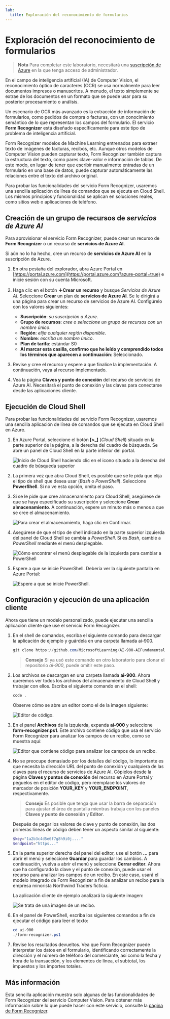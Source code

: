 ```yaml
---
lab:
  title: Exploración del reconocimiento de formularios
---
```


# Exploración del reconocimiento de formularios

> **Nota** Para completar este laboratorio, necesitará una [suscripción de Azure](https://azure.microsoft.com/free?azure-portal=true) en la que tenga acceso de administrador.

En el campo de inteligencia artificial (IA) de Computer Vision, el reconocimiento óptico de caracteres (OCR) se usa normalmente para leer documentos impresos o manuscritos. A menudo, el texto simplemente se extrae de los documentos en un formato que se puede usar para su posterior procesamiento o análisis.

Un escenario de OCR más avanzado es la extracción de información de formularios, como pedidos de compra o facturas, con un conocimiento semántico de lo que representan los campos del formulario. El servicio **Form Recognizer** está diseñado específicamente para este tipo de problema de inteligencia artificial.

Form Recognizer modelos de Machine Learning entrenados para extraer texto de imágenes de facturas, recibos, etc. Aunque otros modelos de Computer Vision pueden capturar texto, Form Recognizer también captura la estructura del texto, como pares clave-valor e información de tablas. De este modo, en lugar de tener que escribir manualmente entradas de un formulario en una base de datos, puede capturar automáticamente las relaciones entre el texto del archivo original. 

Para probar las funcionalidades del servicio Form Recognizer, usaremos una sencilla aplicación de línea de comandos que se ejecuta en Cloud Shell. Los mismos principios y funcionalidad se aplican en soluciones reales, como sitios web o aplicaciones de teléfono.

## Creación de un grupo de recursos de *servicios de Azure AI*

Para aprovisionar el servicio Form Recognizer, puede crear un recurso de **Form Recognizer** o un recurso de **servicios de Azure AI**.

Si aún no lo ha hecho, cree un recurso de **servicios de Azure AI** en la suscripción de Azure.

1. En otra pestaña del explorador, abra Azure Portal en [https://portal.azure.com](https://portal.azure.com?azure-portal=true) e inicie sesión con su cuenta Microsoft.

1. Haga clic en el botón **&#65291;Crear un recurso** y busque *Servicios de Azure AI*. Seleccione **Crear** un plan de **servicios de Azure AI**. Se le dirigirá a una página para crear un recurso de servicios de Azure AI. Configúrelo con los valores siguientes:
    - **Suscripción**: *su suscripción a Azure*.
    - **Grupo de recursos**: *cree o seleccione un grupo de recursos con un nombre único*.
    - **Región**: *elija cualquier región disponible*.
    - **Nombre**: *escriba un nombre único*.
    - **Plan de tarifa**: estándar S0
    - **Al marcar esta casilla, confirmo que he leído y comprendido todos los términos que aparecen a continuación**: Seleccionado.

1. Revise y cree el recurso y espere a que finalice la implementación. A continuación, vaya al recurso implementado.

1. Vea la página **Claves y punto de conexión** del recurso de servicios de Azure AI. Necesitará el punto de conexión y las claves para conectarse desde las aplicaciones cliente.

## Ejecución de Cloud Shell

Para probar las funcionalidades del servicio Form Recognizer, usaremos una sencilla aplicación de línea de comandos que se ejecuta en Cloud Shell en Azure. 

1. En Azure Portal, seleccione el botón **[>_]** (*Cloud Shell*) situado en la parte superior de la página, a la derecha del cuadro de búsqueda. Se abre un panel de Cloud Shell en la parte inferior del portal. 

    ![Inicio de Cloud Shell haciendo clic en el icono situado a la derecha del cuadro de búsqueda superior](media/analyze-receipts/powershell-portal-guide-1.png)

1. La primera vez que abra Cloud Shell, es posible que se le pida que elija el tipo de shell que desea usar (*Bash* o *PowerShell*). Seleccione **PowerShell**. Si no ve esta opción, omita el paso.  

1. Si se le pide que cree almacenamiento para Cloud Shell, asegúrese de que se haya especificado su suscripción y seleccione **Crear almacenamiento**. A continuación, espere un minuto más o menos a que se cree el almacenamiento.

    ![Para crear el almacenamiento, haga clic en Confirmar.](media/analyze-receipts/powershell-portal-guide-2.png)

1. Asegúrese de que el tipo de shell indicado en la parte superior izquierda del panel de Cloud Shell se cambia a *PowerShell*. Si es *Bash*, cambie a *PowerShell* mediante el menú desplegable.

    ![Cómo encontrar el menú desplegable de la izquierda para cambiar a PowerShell](media/analyze-receipts/powershell-portal-guide-3.png) 

1. Espere a que se inicie PowerShell. Debería ver la siguiente pantalla en Azure Portal:  

    ![Espere a que se inicie PowerShell.](media/analyze-receipts/powershell-prompt.png) 

## Configuración y ejecución de una aplicación cliente

Ahora que tiene un modelo personalizado, puede ejecutar una sencilla aplicación cliente que use el servicio Form Recognizer.

1. En el shell de comandos, escriba el siguiente comando para descargar la aplicación de ejemplo y guárdela en una carpeta llamada ai-900.

    ```PowerShell
    git clone https://github.com/MicrosoftLearning/AI-900-AIFundamentals ai-900
    ```

    >**Consejo** Si ya usó este comando en otro laboratorio para clonar el repositorio *ai-900*, puede omitir este paso.

1. Los archivos se descargan en una carpeta llamada **ai-900**. Ahora queremos ver todos los archivos del almacenamiento de Cloud Shell y trabajar con ellos. Escriba el siguiente comando en el shell:

    ```PowerShell
    code .
    ```

    Observe cómo se abre un editor como el de la imagen siguiente: 

    ![Editor de código.](media/analyze-receipts/powershell-portal-guide-4.png)

1. En el panel **Archivos** de la izquierda, expanda **ai-900** y seleccione **form-recognizer.ps1**. Este archivo contiene código que usa el servicio Form Recognizer para analizar los campos de un recibo, como se muestra aquí:

    ![Editor que contiene código para analizar los campos de un recibo.](media/analyze-receipts/recognize-receipt-code.png)

1. No se preocupe demasiado por los detalles del código, lo importante es que necesita la dirección URL del punto de conexión y cualquiera de las claves para el recurso de servicios de Azure AI. Cópielos desde la página **Claves y puntos de conexión** del recurso en Azure Portal y péguelos en el editor de código, pero reemplace los valores de marcador de posición **YOUR_KEY** y **YOUR_ENDPOINT**, respectivamente.

    > **Consejo** Es posible que tenga que usar la barra de separación para ajustar el área de pantalla mientras trabaja con los paneles **Claves y punto de conexión** y **Editor**.

    Después de pegar los valores de clave y punto de conexión, las dos primeras líneas de código deben tener un aspecto similar al siguiente:

    ```PowerShell
    $key="1a2b3c4d5e6f7g8h9i0j...."    
    $endpoint="https..."
    ```

1. En la parte superior derecha del panel del editor, use el botón **...** para abrir el menú y seleccione **Guardar** para guardar los cambios. A continuación, vuelva a abrir el menú y seleccione **Cerrar editor**. Ahora que ha configurado la clave y el punto de conexión, puede usar el recurso para analizar los campos de un recibo. En este caso, usará el modelo integrado de Form Recognizer a fin de analizar un recibo para la empresa minorista Northwind Traders ficticia.

    La aplicación cliente de ejemplo analizará la siguiente imagen:

    ![Se trata de una imagen de un recibo.](media/analyze-receipts/receipt.jpg)

1. En el panel de PowerShell, escriba los siguientes comandos a fin de ejecutar el código para leer el texto:

    ```PowerShell
    cd ai-900
    ./form-recognizer.ps1
    ```

1. Revise los resultados devueltos. Vea que Form Recognizer puede interpretar los datos en el formulario, identificando correctamente la dirección y el número de teléfono del comerciante, así como la fecha y hora de la transacción, y los elementos de línea, el subtotal, los impuestos y los importes totales.

## Más información

Esta sencilla aplicación muestra solo algunas de las funcionalidades de Form Recognizer del servicio Computer Vision. Para obtener más información sobre lo que puede hacer con este servicio, consulte la [página de Form Recognizer](https://docs.microsoft.com/azure/applied-ai-services/form-recognizer/overview).
